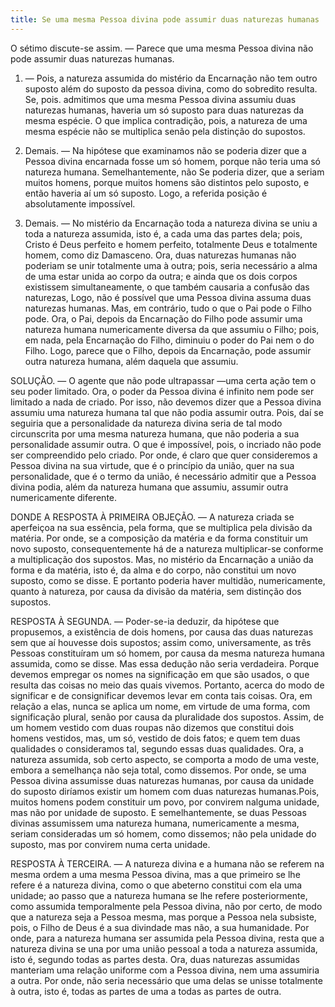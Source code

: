 ```yaml
---
title: Se uma mesma Pessoa divina pode assumir duas naturezas humanas
---
```


O sétimo discute-se assim. — Parece que uma mesma Pessoa divina não pode assumir duas naturezas humanas.  

1. — Pois, a natureza assumida do mistério da Encarnação não tem outro suposto além do suposto da pessoa divina, como do sobredito resulta. Se, pois. admitimos que uma mesma Pessoa divina assumiu duas naturezas humanas, haveria um só suposto para duas naturezas da mesma espécie. O que implica contradição, pois, a natureza de uma mesma espécie não se multiplica senão pela distinção do supostos.  

2. Demais. — Na hipótese que examinamos não se poderia dizer que a Pessoa divina encarnada fosse um só homem, porque não teria uma só natureza humana. Semelhantemente, não Se poderia dizer, que a seriam muitos homens, porque muitos homens são distintos pelo suposto, e então haveria aí um só suposto. Logo, a referida posição é absolutamente impossível.  

3. Demais. — No mistério da Encarnação toda a natureza divina se uniu a toda a natureza assumida, isto é, a cada uma das partes dela; pois, Cristo é Deus perfeito e homem perfeito, totalmente Deus e totalmente homem, como diz Damasceno. Ora, duas naturezas humanas não poderiam se unir totalmente uma à outra; pois, seria necessário a alma de uma estar unida ao corpo da outra; e ainda que os dois corpos existissem simultaneamente, o que também causaria a confusão das naturezas, Logo, não é possível que uma Pessoa divina assuma duas naturezas humanas.  Mas, em contrário, tudo o que o Pai pode o Filho pode. Ora, o Pai, depois da Encarnação do Filho pode assumir uma natureza humana numericamente diversa da que assumiu o Filho; pois, em nada, pela Encarnação do Filho, diminuiu o poder do Pai nem o do Filho. Logo, parece que o Filho, depois da Encarnação, pode assumir outra natureza humana, além daquela que assumiu.  

SOLUÇÃO. — O agente que não pode ultrapassar —uma certa ação tem o seu poder limitado. Ora, o poder da Pessoa divina é infinito nem pode ser limitado a nada de criado. Por isso, não devemos dizer que a Pessoa divina assumiu uma natureza humana tal que não podia assumir outra. Pois, daí se seguiria que a personalidade da natureza divina seria de tal modo circunscrita por uma mesma natureza humana, que não poderia a sua personalidade assumir outra. O que é impossível, pois, o incriado não pode ser compreendido pelo criado. Por onde, é claro que quer consideremos a Pessoa divina na sua virtude, que é o princípio da união, quer na sua personalidade, que é o termo da união, é necessário admitir que a Pessoa divina podia, além da natureza humana que assumiu, assumir outra numericamente diferente.  

DONDE A RESPOSTA À PRIMEIRA OBJEÇÃO. — A natureza criada se aperfeiçoa na sua essência, pela forma, que se multiplica pela divisão da matéria. Por onde, se a composição da matéria e da forma constituir um novo suposto, consequentemente há de a natureza multiplicar-se conforme a multiplicação dos supostos. Mas, no mistério da Encarnação a união da forma e da matéria, isto é, da alma e do corpo, não constitui um novo suposto, como se disse. E portanto poderia haver multidão, numericamente, quanto à natureza, por causa da divisão da matéria, sem distinção dos supostos.  

RESPOSTA À SEGUNDA. — Poder-se-ia deduzir, da hipótese que propusemos, a existência de dois homens, por causa das duas naturezas sem que aí houvesse dois supostos; assim como, universamente, as três Pessoas constituíram um só homem, por causa da mesma natureza humana assumida, como se disse. Mas essa dedução não seria verdadeira. Porque devemos empregar os nomes na significação em que são usados, o que resulta das coisas no meio das quais vivemos. Portanto, acerca do modo de significar e de consignificar devemos levar em conta tais coisas. Ora, em relação a elas, nunca se aplica um nome, em virtude de uma forma, com significação plural, senão por causa da pluralidade dos supostos. Assim, de um homem vestido com duas roupas não dizemos que constitui dois homens vestidos, mas, um só, vestido de dois fatos; e quem tem duas qualidades o consideramos tal, segundo essas duas qualidades. Ora, a natureza assumida, sob certo aspecto, se comporta a modo de uma veste, embora a semelhança não seja total, como dissemos. Por onde, se uma Pessoa divina assumisse duas naturezas humanas, por causa da unidade do suposto diríamos existir um homem com duas naturezas humanas.Pois, muitos homens podem constituir um povo, por convirem nalguma unidade, mas não por unidade de suposto. E semelhantemente, se duas Pessoas divinas assumissem uma natureza humana, numericamente a mesma, seriam consideradas um só homem, como dissemos; não pela unidade do suposto, mas por convirem numa certa unidade.  

RESPOSTA À TERCEIRA. — A natureza divina e a humana não se referem na mesma ordem a uma mesma Pessoa divina, mas a que primeiro se lhe refere é a natureza divina, como o que abeterno constitui com ela uma unidade; ao passo que a natureza humana se lhe refere posteriormente, como assumida temporalmente pela Pessoa divina, não por certo, de modo que a natureza seja a Pessoa mesma, mas porque a Pessoa nela subsiste, pois, o Filho de Deus é a sua divindade mas não, a sua humanidade. Por onde, para a natureza humana ser assumida pela Pessoa divina, resta que a natureza divina se una por uma união pessoal a toda a natureza assumida, isto é, segundo todas as partes desta. Ora, duas naturezas assumidas manteriam uma relação uniforme com a Pessoa divina, nem uma assumiria a outra. Por onde, não seria necessário que uma delas se unisse totalmente à outra, isto é, todas as partes de uma a todas as partes de outra.